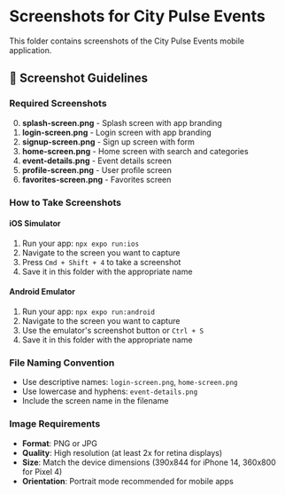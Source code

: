 # Screenshots for City Pulse Events

This folder contains screenshots of the City Pulse Events mobile application.

## 📱 Screenshot Guidelines

### Required Screenshots
0. **splash-screen.png** - Splash screen with app branding
1. **login-screen.png** - Login screen with app branding
2. **signup-screen.png** - Sign up screen with form
3. **home-screen.png** - Home screen with search and categories
4. **event-details.png** - Event details screen
5. **profile-screen.png** - User profile screen
6. **favorites-screen.png** - Favorites screen

### How to Take Screenshots

#### iOS Simulator
1. Run your app: `npx expo run:ios`
2. Navigate to the screen you want to capture
3. Press `Cmd + Shift + 4` to take a screenshot
4. Save it in this folder with the appropriate name

#### Android Emulator
1. Run your app: `npx expo run:android`
2. Navigate to the screen you want to capture
3. Use the emulator's screenshot button or `Ctrl + S`
4. Save it in this folder with the appropriate name

### File Naming Convention
- Use descriptive names: `login-screen.png`, `home-screen.png`
- Use lowercase and hyphens: `event-details.png`
- Include the screen name in the filename

### Image Requirements
- **Format**: PNG or JPG
- **Quality**: High resolution (at least 2x for retina displays)
- **Size**: Match the device dimensions (390x844 for iPhone 14, 360x800 for Pixel 4)
- **Orientation**: Portrait mode recommended for mobile apps
